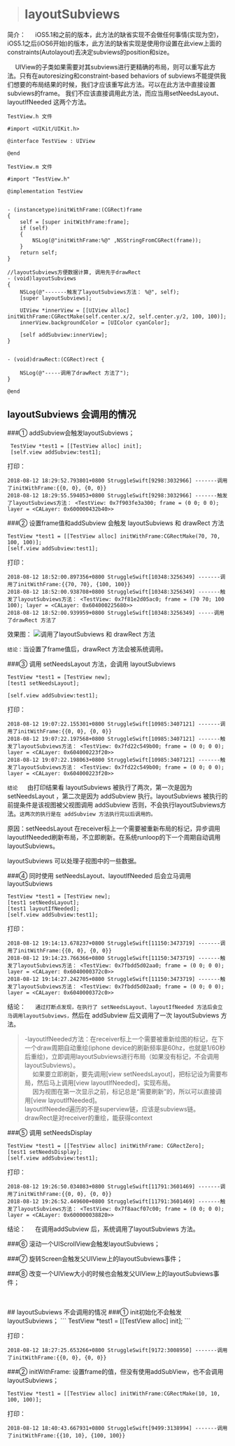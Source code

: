># layoutSubviews
简介：
&emsp;  iOS5.1和之前的版本，此方法的缺省实现不会做任何事情(实现为空)，iOS5.1之后(iOS6开始)的版本，此方法的缺省实现是使用你设置在此view上面的constraints(Autolayout)去决定subviews的position和size。

&emsp;  UIView的子类如果需要对其subviews进行更精确的布局，则可以重写此方法。只有在autoresizing和constraint-based behaviors of subviews不能提供我们想要的布局结果的时候，我们才应该重写此方法。可以在此方法中直接设置subviews的frame。 我们不应该直接调用此方法，而应当用setNeedsLayout、layoutIfNeeded 这两个方法。

`
TestView.h 文件
`

```
#import <UIKit/UIKit.h>

@interface TestView : UIView

@end
```

`
TestView.m 文件
`

```
#import "TestView.h"

@implementation TestView


- (instancetype)initWithFrame:(CGRect)frame
{
    self = [super initWithFrame:frame];
    if (self)
    {
        NSLog(@"initWithFrame:%@" ,NSStringFromCGRect(frame));
    }
    return self;
}

//layoutSubviews方便数据计算, 调用先于drawRect
- (void)layoutSubviews
{
    NSLog(@"-------触发了layoutSubviews方法： %@", self);
    [super layoutSubviews];
    
    UIView *innerView = [[UIView alloc] initWithFrame:CGRectMake(self.center.x/2, self.center.y/2, 100, 100)];
    innerView.backgroundColor = [UIColor cyanColor];
    
    [self addSubview:innerView];
}


- (void)drawRect:(CGRect)rect {

    NSLog(@"-----调用了drawRect 方法了");
}

@end

```



## layoutSubviews 会调用的情况
###① addSubview会触发layoutSubviews；

```
 TestView *test1 = [[TestView alloc] init];
 [self.view addSubview:test1];
```
打印：
```
2018-08-12 18:29:52.793801+0800 StruggleSwift[9298:3032966] -------调用了initWithFrame:{{0, 0}, {0, 0}}
2018-08-12 18:29:55.594053+0800 StruggleSwift[9298:3032966] -------触发了layoutSubviews方法： <TestView: 0x7f903fe3a300; frame = (0 0; 0 0); layer = <CALayer: 0x600000432b40>>
```

###② 设置frame值和addSubview 会触发 layoutSubviews 和 drawRect 方法

```
TestView *test1 = [[TestView alloc] initWithFrame:CGRectMake(70, 70, 100, 100)];
[self.view addSubview:test1];
```
打印：
```
2018-08-12 18:52:00.897356+0800 StruggleSwift[10348:3256349] -------调用了initWithFrame:{{70, 70}, {100, 100}}
2018-08-12 18:52:00.938708+0800 StruggleSwift[10348:3256349] -------触发了layoutSubviews方法： <TestView: 0x7f81e2d05ac0; frame = (70 70; 100 100); layer = <CALayer: 0x604000225680>>
2018-08-12 18:52:00.939959+0800 StruggleSwift[10348:3256349] -----调用了drawRect 方法了
```
效果图：
![调用了layoutSubviews 和 drawRect 方法](https://upload-images.jianshu.io/upload_images/2959789-cc8f3c3d686ffea0.png?imageMogr2/auto-orient/strip%7CimageView2/2/w/1240)

`结论：`当设置了frame值后，drawRect 方法会被系统调用。

###③   调用 setNeedsLayout 方法，会调用 layoutSubviews
```
TestView *test1 = [TestView new];
[test1 setNeedsLayout];

[self.view addSubview:test1]; 
```
打印：
```
2018-08-12 19:07:22.155301+0800 StruggleSwift[10985:3407121] -------调用了initWithFrame:{{0, 0}, {0, 0}}
2018-08-12 19:07:22.197568+0800 StruggleSwift[10985:3407121] -------触发了layoutSubviews方法： <TestView: 0x7fd22c549b00; frame = (0 0; 0 0); layer = <CALayer: 0x604000223f20>>
2018-08-12 19:07:22.198063+0800 StruggleSwift[10985:3407121] -------触发了layoutSubviews方法： <TestView: 0x7fd22c549b00; frame = (0 0; 0 0); layer = <CALayer: 0x604000223f20>>
```

`结论`
&emsp;  由打印结果看 layoutSubviews 被执行了两次，第一次是因为 setNeedsLayout ，第二次是因为 addSubview 执行。layoutSubviews 被执行的前提条件是该视图被父视图调用 addSubview 否则，不会执行layoutSubviews方法。`这两次的执行是在 addSubview 方法执行完以后调用的。`

原因：setNeedsLayout 在receiver标上一个需要被重新布局的标记，异步调用layoutIfNeeded刷新布局，不立即刷新。在系统runloop的下一个周期自动调用layoutSubviews。


layoutSubviews 可以处理子视图中的一些数据。


###④ 同时使用 setNeedsLayout、layoutIfNeeded 后会立马调用layoutSubviews
```
TestView *test1 = [TestView new];
[test1 setNeedsLayout];
[test1 layoutIfNeeded];
[self.view addSubview:test1];
```
打印：
```
2018-08-12 19:14:13.678237+0800 StruggleSwift[11150:3473719] -------调用了initWithFrame:{{0, 0}, {0, 0}}
2018-08-12 19:14:23.766366+0800 StruggleSwift[11150:3473719] -------触发了layoutSubviews方法： <TestView: 0x7fbdd5d02aa0; frame = (0 0; 0 0); layer = <CALayer: 0x6040000372c0>>
2018-08-12 19:14:27.242705+0800 StruggleSwift[11150:3473719] -------触发了layoutSubviews方法： <TestView: 0x7fbdd5d02aa0; frame = (0 0; 0 0); layer = <CALayer: 0x6040000372c0>>
```

结论：
&emsp;  `通过打断点发现，在执行了 setNeedsLayout、layoutIfNeeded 方法后会立马调用layoutSubviews，`然后在 addSubview 后又调用了一次 layoutSubviews 方法。

>-layoutIfNeeded方法：在receiver标上一个需要被重新绘图的标记，在下一个draw周期自动重绘(iphone device的刷新频率是60hz，也就是1/60秒后重绘)，立即调用layoutSubviews进行布局（如果没有标记，不会调用layoutSubviews）。<br/>
&emsp; 如果要立即刷新，要先调用[view setNeedsLayout]，把标记设为需要布局，然后马上调用[view layoutIfNeeded]，实现布局。 <br/>
&emsp; 因为视图在第一次显示之前，标记总是“需要刷新”的，所以可以直接调用[view layoutIfNeeded]。 <br/>
layoutIfNeeded遍历的不是superview链，应该是subviews链。 <br/>
drawRect是对receiver的重绘，能获得context



###⑤ 调用 setNeedsDisplay
```
TestView *test1 = [[TestView alloc] initWithFrame: CGRectZero];
[test1 setNeedsDisplay]; 
[self.view addSubview:test1];
```

打印：
```
2018-08-12 19:26:50.034083+0800 StruggleSwift[11791:3601469] -------调用了initWithFrame:{{0, 0}, {0, 0}}
2018-08-12 19:26:52.449600+0800 StruggleSwift[11791:3601469] -------触发了layoutSubviews方法： <TestView: 0x7f8aacf07c00; frame = (0 0; 0 0); layer = <CALayer: 0x600000038820>>
```

结论：
&emsp; 在调用addSubview 后，系统调用了layoutSubviews 方法。


###⑥ 滚动一个UIScrollView会触发layoutSubviews；


###⑦ 旋转Screen会触发父UIView上的layoutSubviews事件；

###⑧ 改变一个UIView大小的时候也会触发父UIView上的layoutSubviews事件；

<br/>
<br/>
## layoutSubviews 不会调用的情况
###①  init初始化不会触发layoutSubviews；
```
TestView *test1 = [[TestView alloc] init];
```

打印：
```
2018-08-12 18:27:25.653266+0800 StruggleSwift[9172:3008950] -------调用了initWithFrame:{{0, 0}, {0, 0}}
```

###② initWithFrame: 设置frame的值，但没有使用addSubView，也不会调用layoutSubviews；
```
TestView *test1 = [[TestView alloc] initWithFrame:CGRectMake(10, 10, 100, 100)];
```

打印：
```
2018-08-12 18:40:43.667931+0800 StruggleSwift[9499:3138994] -------调用了initWithFrame:{{10, 10}, {100, 100}}
```
